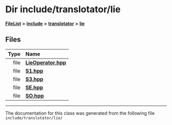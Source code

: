 

# Dir include/translotator/lie



[**FileList**](files.md) **>** [**include**](dir_d44c64559bbebec7f509842c48db8b23.md) **>** [**translotator**](dir_ffa3503b73a46a1fbf73d754da62ba14.md) **>** [**lie**](dir_8ed321f5373998308f124cc3f5af3597.md)












## Files

| Type | Name |
| ---: | :--- |
| file | [**LieOperator.hpp**](LieOperator_8hpp.md) <br> |
| file | [**S1.hpp**](S1_8hpp.md) <br> |
| file | [**S3.hpp**](S3_8hpp.md) <br> |
| file | [**SE.hpp**](SE_8hpp.md) <br> |
| file | [**SO.hpp**](SO_8hpp.md) <br> |



























































------------------------------
The documentation for this class was generated from the following file `include/translotator/lie/`

